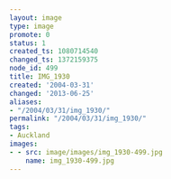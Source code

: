 ```yaml
---
layout: image
type: image
promote: 0
status: 1
created_ts: 1080714540
changed_ts: 1372159375
node_id: 499
title: IMG_1930
created: '2004-03-31'
changed: '2013-06-25'
aliases:
- "/2004/03/31/img_1930/"
permalink: "/2004/03/31/img_1930/"
tags:
- Auckland
images:
- - src: image/images/img_1930-499.jpg
    name: img_1930-499.jpg
---
```


